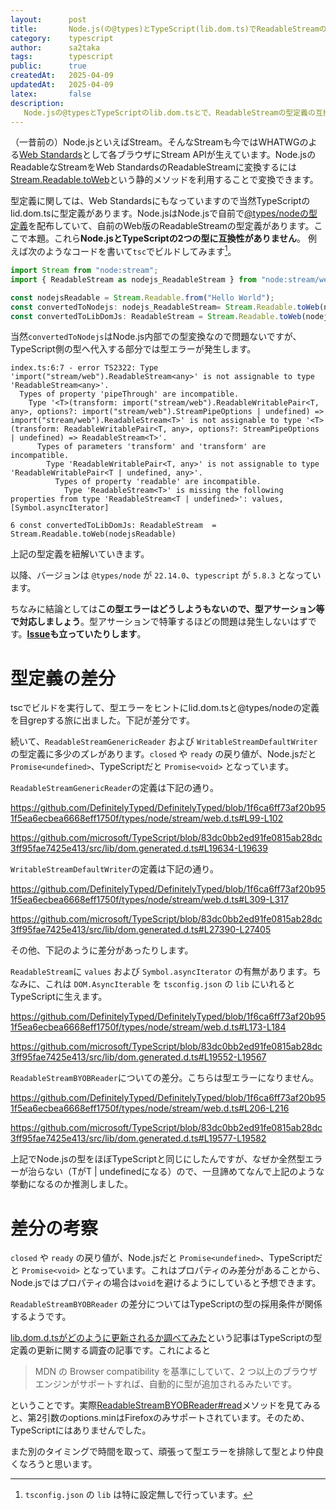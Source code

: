 ```yaml
---
layout:      post
title:       Node.js(の@types)とTypeScript(lib.dom.ts)でReadableStreamの型定義が違う
category:    typescript
author:      sa2taka
tags:        typescript
public:      true
createdAt:   2025-04-09
updatedAt:   2025-04-09
latex:       false
description:
   Node.jsの@typesとTypeScriptのlib.dom.tsとで、ReadableStreamの型定義の互換性がなく、少し調べると結構面白かったのでログとして残しておきます。
---
```


（一昔前の）Node.jsといえばStream。そんなStreamも今ではWHATWGのよる[Web Standards](https://developer.mozilla.org/ja/docs/Web/API/Streams_API)として各ブラウザにStream APIが生えています。Node.jsのReadableなStreamをWeb StandardsのReadableStreamに変換するには[Stream.Readable.toWeb](https://nodejs.org/api/stream.html#streamreadabletowebstreamreadable-options)という静的メソッドを利用することで変換できます。

型定義に関しては、Web Standardsにもなっていますので当然TypeScriptのlid.dom.tsに型定義があります。Node.jsはNode.jsで自前で[@types/nodeの型定義](https://github.com/DefinitelyTyped/DefinitelyTyped/tree/master/types/node)を配布していて、自前のWeb版のReadableStreamの型定義があります。ここで本題。これら**Node.jsとTypeScriptの2つの型に互換性がありません**。
例えば次のようなコードを書いて`tsc`でビルドしてみます[^lib-definition]。

[^lib-definition]: `tsconfig.json` の `lib` は特に設定無しで行っています。

```typescript:index.ts
import Stream from "node:stream";
import { ReadableStream as nodejs_ReadableStream } from "node:stream/web"

const nodejsReadable = Stream.Readable.from("Hello World");
const convertedToNodejs: nodejs_ReadableStream= Stream.Readable.toWeb(nodejsReadable);
const convertedToLibDomJs: ReadableStream = Stream.Readable.toWeb(nodejsReadable);
```

当然`convertedToNodejs`はNode.js内部での型変換なので問題ないですが、TypeScript側の型へ代入する部分では型エラーが発生します。

```
index.ts:6:7 - error TS2322: Type 'import("stream/web").ReadableStream<any>' is not assignable to type 'ReadableStream<any>'.
  Types of property 'pipeThrough' are incompatible.
    Type '<T>(transform: import("stream/web").ReadableWritablePair<T, any>, options?: import("stream/web").StreamPipeOptions | undefined) => import("stream/web").ReadableStream<T>' is not assignable to type '<T>(transform: ReadableWritablePair<T, any>, options?: StreamPipeOptions | undefined) => ReadableStream<T>'.
      Types of parameters 'transform' and 'transform' are incompatible.
        Type 'ReadableWritablePair<T, any>' is not assignable to type 'ReadableWritablePair<T | undefined, any>'.
          Types of property 'readable' are incompatible.
            Type 'ReadableStream<T>' is missing the following properties from type 'ReadableStream<T | undefined>': values, [Symbol.asyncIterator]

6 const convertedToLibDomJs: ReadableStream  = Stream.Readable.toWeb(nodejsReadable)
```

上記の型定義を紐解いていきます。

以降、バージョンは `@types/node` が `22.14.0`、`typescript` が `5.8.3` となっています。

ちなみに結論としては**この型エラーはどうしようもないので、型アサーション等で対応しましょう**。型アサーションで特筆するほどの問題は発生しないはずです。**[Issue](https://github.com/DefinitelyTyped/DefinitelyTyped/discussions/65542)も立っていたりします**。


# 型定義の差分

tscでビルドを実行して、型エラーをヒントにlid.dom.tsと@types/nodeの定義を目grepする旅に出ました。下記が差分です。

続いて、`ReadableStreamGenericReader` および `WritableStreamDefaultWriter` の型定義に多少のズレがあります。`closed` や `ready` の戻り値が、Node.jsだと `Promise<undefined>`、TypeScriptだと `Promise<void>` となっています。

`ReadableStreamGenericReader`の定義は下記の通り。

https://github.com/DefinitelyTyped/DefinitelyTyped/blob/1f6ca6ff73af20b951f5ea6ecbea6668eff1750f/types/node/stream/web.d.ts#L99-L102

https://github.com/microsoft/TypeScript/blob/83dc0bb2ed91fe0815ab28dc3ff95fae7425e413/src/lib/dom.generated.d.ts#L19634-L19639

`WritableStreamDefaultWriter`の定義は下記の通り。

https://github.com/DefinitelyTyped/DefinitelyTyped/blob/1f6ca6ff73af20b951f5ea6ecbea6668eff1750f/types/node/stream/web.d.ts#L309-L317

https://github.com/microsoft/TypeScript/blob/83dc0bb2ed91fe0815ab28dc3ff95fae7425e413/src/lib/dom.generated.d.ts#L27390-L27405

その他、下記のように差分があったりします。

`ReadableStream`に `values` および `Symbol.asyncIterator` の有無があります。ちなみに、これは `DOM.AsyncIterable` を `tsconfig.json` の `lib` にいれるとTypeScriptに生えます。

https://github.com/DefinitelyTyped/DefinitelyTyped/blob/1f6ca6ff73af20b951f5ea6ecbea6668eff1750f/types/node/stream/web.d.ts#L173-L184

https://github.com/microsoft/TypeScript/blob/83dc0bb2ed91fe0815ab28dc3ff95fae7425e413/src/lib/dom.generated.d.ts#L19552-L19567

`ReadableStreamBYOBReader`についての差分。こちらは型エラーになりません。

https://github.com/DefinitelyTyped/DefinitelyTyped/blob/1f6ca6ff73af20b951f5ea6ecbea6668eff1750f/types/node/stream/web.d.ts#L206-L216

https://github.com/microsoft/TypeScript/blob/83dc0bb2ed91fe0815ab28dc3ff95fae7425e413/src/lib/dom.generated.d.ts#L19577-L19582

上記でNode.jsの型をほぼTypeScriptと同じにしたんですが、なぜか全然型エラーが治らない（TがT | undefinedになる）ので、一旦諦めてなんで上記のような挙動になるのか推測しました。

# 差分の考察

`closed` や `ready` の戻り値が、Node.jsだと `Promise<undefined>`、TypeScriptだと `Promise<void>` となっています。これはプロパティのみ差分があることから、Node.jsではプロパティの場合は`void`を避けるようにしていると予想できます。

`ReadableStreamBYOBReader` の差分についてはTypeScriptの型の採用条件が関係するようです。

[lib.dom.d.tsがどのように更新されるか調べてみた](https://zenn.dev/keita_hino/articles/2f6c2a19978fa8)という記事はTypeScriptの型定義の更新に関する調査の記事です。これによると

> MDN の Browser compatibility を基準にしていて、2 つ以上のブラウザエンジンがサポートすれば、自動的に型が追加されるみたいです。

ということです。実際[ReadableStreamBYOBReader#read](https://developer.mozilla.org/ja/docs/Web/API/ReadableStreamBYOBReader/read)メソッドを見てみると、第2引数のoptions.minはFirefoxのみサポートされています。そのため、TypeScriptにはありませんでした。

また別のタイミングで時間を取って、頑張って型エラーを排除して型とより仲良くなろうと思います。
